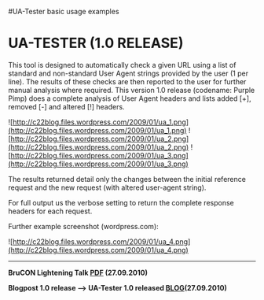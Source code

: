 #UA-Tester basic usage examples

# UA-TESTER (1.0 RELEASE) #

This tool is designed to automatically check a given URL using a list of standard and non-standard User Agent strings provided by the user (1 per line). The results of these checks are then reported to the user for further manual analysis where required. This version 1.0 release (codename: Purple Pimp) does a complete analysis of User Agent headers and lists added [+], removed [-] and altered [!] headers.

![http://c22blog.files.wordpress.com/2009/01/ua_1.png](http://c22blog.files.wordpress.com/2009/01/ua_1.png)
![http://c22blog.files.wordpress.com/2009/01/ua_2.png](http://c22blog.files.wordpress.com/2009/01/ua_2.png)
![http://c22blog.files.wordpress.com/2009/01/ua_3.png](http://c22blog.files.wordpress.com/2009/01/ua_3.png)

The results returned detail only the changes between the initial reference request and the new request (with altered user-agent string).

For full output us the verbose setting to return the complete response headers for each request.

Further example screenshot (wordpress.com):

![http://c22blog.files.wordpress.com/2009/01/ua_4.png](http://c22blog.files.wordpress.com/2009/01/ua_4.png)

---

**BruCON Lightening Talk [PDF](http://c22blog.files.wordpress.com/2009/01/uatester_brucon_lt.pdf) (27.09.2010)**

**Blogpost 1.0 release --> UA-Tester 1.0 released [BLOG](http://blog.c22.cc/2010/09/25/ua-tester-1-0-released-now-with-38-more-pimp/)(27.09.2010)**

